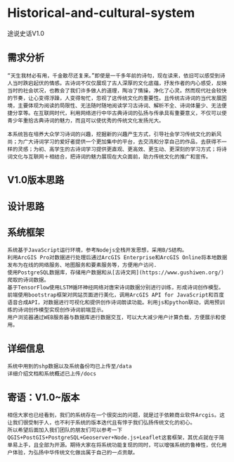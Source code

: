 # Historical-and-cultural-system
途说史话V1.0
## 需求分析
	“天生我材必有用，千金散尽还复来。”即使是一千多年前的诗句，现在读来，依旧可以感受到诗人当时跌宕起伏的情感。古诗词不仅仅展现了古人深厚的文化底蕴，抒发作者的内心感受，反映当时的社会状况，也教会了我们许多做人的道理，陶冶了情操，净化了心灵。然而现代社会较快的节奏，让心变得浮躁，人变得匆忙，忽视了这传统文化的重要性。且传统古诗词的当代发展困境，主要体现为阅读的局限性、无法随时随地阅读学习古诗词、解析不全、诗词体量少、无法便捷分享等。在互联网时代，利用网络进行中华古典诗词的弘扬与传承具有重要意义，不仅可以使青少年重拾古典诗词的魅力，而且可以使优秀的传统文化发扬光大。

	本系统旨在培养大众学习诗词的兴趣，挖掘新的兴趣产生方式，引导社会学习传统文化的新风尚；为广大诗词学习的爱好者提供一个更加集中的平台，去交流和分享自己的作品，去获得不一样的灵感；为初、高学生的古诗词学习提供更直观、更高效、更生动、更深刻的学习方式；将诗词文化与互联网＋相结合，把诗词的魅力展现在大众面前，助力传统文化的推广和宣传。
## V1.0版本思路
  ## 设计思路
  
  ## 系统框架
  
	系统基于JavaScript运行环境，参考Nodejs全栈开发思想，采用B/S结构。
	利用ArcGIS Pro对数据进行处理后通过ArcGIS Enterprise和ArcGIS Online将本地数据发布为在线的网络服务、地图服务和要素服务等，方便用户访问.
	使用PostgreSQL数据库，存储用户数据和从[古诗文网](https://www.gushiwen.org/)爬取的诗词数据。
	基于TensorFlow使用LSTM循环神经网络对唐宋诗词数据分别进行训练，形成诗词创作模型。
	前端使用bootstrap框架对网站页面进行美化，调用ArcGIS API for JavaScript和百度语音合成API，对数据进行可视化和提供创作诗词朗读功能。利用js和python联动，调用预训练的诗词创作模型实现创作诗词前端显示。
	用户浏览器通过WEB服务器与数据库进行数据交互，可以大大减少用户计算负载，方便展示和使用。
## 详细信息
	系统中用到的shp数据以及系统备份均已上传至/data
	详细介绍文档和系统概述已上传/docs
## 寄语：V1.0~版本
	相信大家也已经看到，我们的系统存在一个很突出的问题，就是过于依赖商业软件Arcgis。这让我们很受制于人，也不利于系统的版本迭代且有悖于我们弘扬传统文化的初心。
	所以希望后面加入我们团队的朋友们可以参考一下QGIS+PostGIS+PostgreSQL+Geoserver+Node.js+Leaflet这套框架，其优点就在于简单易上手，且全部为开源。期待大家在将系统功能复现的同时，可以增强系统的鲁棒性，优化用户体验，为弘扬中华传统文化做出属于自己的一点贡献。